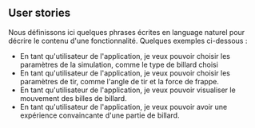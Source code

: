 ## User stories

Nous définissons ici quelques phrases écrites en language naturel pour décrire le contenu d'une fonctionnalité. Quelques exemples ci-dessous :

- En tant qu'utilisateur de l'application, je veux pouvoir choisir les paramètres de la simulation, comme le type de billard choisi
- En tant qu'utilisateur de l'application, je veux pouvoir choisir les paramètres de tir, comme l'angle de tir et la force de frappe.
- En tant qu'utilisateur de l'application, je veux pouvoir visualiser le mouvement des billes de billard.
- En tant qu'utilisateur de l'application, je veux pouvoir avoir une expérience convaincante d'une partie de billard.